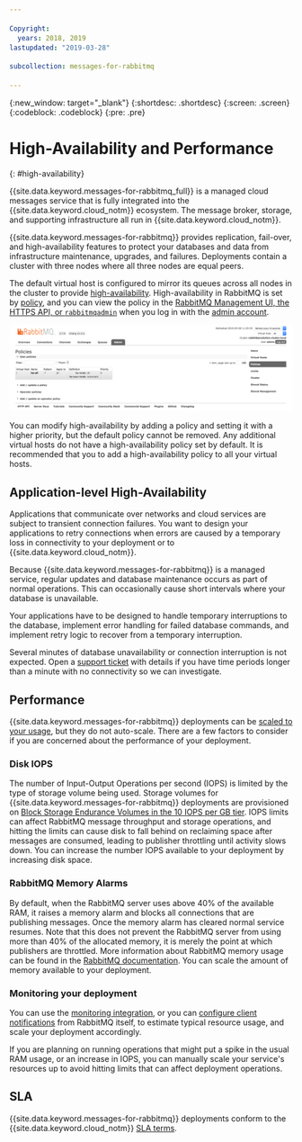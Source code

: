```yaml
---

Copyright:
  years: 2018, 2019
lastupdated: "2019-03-28"

subcollection: messages-for-rabbitmq

---
```


{:new_window: target="_blank"}
{:shortdesc: .shortdesc}
{:screen: .screen}
{:codeblock: .codeblock}
{:pre: .pre}

# High-Availability and Performance
{: #high-availability}

{{site.data.keyword.messages-for-rabbitmq_full}} is a managed cloud messages service that is fully integrated into the {{site.data.keyword.cloud_notm}} ecosystem. The message broker, storage, and supporting infrastructure all run in {{site.data.keyword.cloud_notm}}.

{{site.data.keyword.messages-for-rabbitmq}} provides replication, fail-over, and high-availability features to protect your databases and data from infrastructure maintenance, upgrades, and failures. Deployments contain a cluster with three nodes where all three nodes are equal peers. 

The default virtual host is configured to mirror its queues across all nodes in the cluster to provide [high-availability](https://www.rabbitmq.com/ha.html). High-availability in RabbitMQ is set by [policy](https://www.rabbitmq.com/parameters.html#policies), and you can view the policy in the [RabbitMQ Management UI, the HTTPS API, or `rabbitmqadmin`](/docs/services/messages-for-rabbitmq?topic=messages-for-rabbitmq-management-plugin) when you log in with the [admin account](/docs/services/messages-for-rabbitmq?topic=messages-for-rabbitmq-user-management#the-admin-user).

![RabbitMQ Policies Page](images/ha-policies.png)

You can modify high-availability by adding a policy and setting it with a higher priority, but the default policy cannot be removed. Any additional virtual hosts do not have a high-availability policy set by default.  It is recommended that you to add a high-availability policy to all your virtual hosts.

## Application-level High-Availability

Applications that communicate over networks and cloud services are subject to transient connection failures. You want to design your applications to retry connections when errors are caused by a temporary loss in connectivity to your deployment or to {{site.data.keyword.cloud_notm}}.

Because {{site.data.keyword.messages-for-rabbitmq}} is a managed service, regular updates and database maintenance occurs as part of normal operations. This can occasionally cause short intervals where your database is unavailable. 

Your applications have to be designed to handle temporary interruptions to the database, implement error handling for failed database commands, and implement retry logic to recover from a temporary interruption.

Several minutes of database unavailability or connection interruption is not expected. Open a [support ticket](https://cloud.ibm.com/unifiedsupport/cases/add) with details if you have time periods longer than a minute with no connectivity so we can investigate.

## Performance

{{site.data.keyword.messages-for-rabbitmq}} deployments can be [scaled to your usage](/docs/services/messages-for-rabbitmq?topic=messages-for-rabbitmq-resources-scaling), but they do not auto-scale. There are a few factors to consider if you are concerned about the performance of your deployment.

### Disk IOPS

The number of Input-Output Operations per second (IOPS) is limited by the type of storage volume being used. Storage volumes for {{site.data.keyword.messages-for-rabbitmq}} deployments are provisioned on [Block Storage Endurance Volumes in the 10 IOPS per GB tier](/docs/infrastructure/BlockStorage?topic=BlockStorage-About#provendurance). IOPS limits can affect RabbitMQ message throughput and storage operations, and hitting the limits can cause disk to fall behind on reclaiming space after messages are consumed, leading to publisher throttling until activity slows down. You can increase the number IOPS available to your deployment by increasing disk space.

### RabbitMQ Memory Alarms

By default, when the RabbitMQ server uses above 40% of the available RAM, it raises a memory alarm and blocks all connections that are publishing messages. Once the memory alarm has cleared normal service resumes. Note that this does not prevent the RabbitMQ server from using more than 40% of the allocated memory, it is merely the point at which publishers are throttled. More information about RabbitMQ memory usage can be found in the [RabbitMQ documentation](https://www.rabbitmq.com/memory.html). You can scale the amount of memory available to your deployment.

### Monitoring your deployment

You can use the [monitoring integration](/docs/services/messages-for-rabbitmq?topic=messages-for-rabbitmq-monitoring), or you can [configure client notifications](https://www.rabbitmq.com/alarms.html) from RabbitMQ itself, to estimate typical resource usage, and scale your deployment accordingly.

If you are planning on running operations that might put a spike in the usual RAM usage, or an increase in IOPS, you can manually scale your service's resources up to avoid hitting limits that can affect deployment operations.

## SLA

{{site.data.keyword.messages-for-rabbitmq}} deployments conform to the {{site.data.keyword.cloud_notm}} [SLA terms](/docs/overview?topic=overview-SLAs#SLAs).

